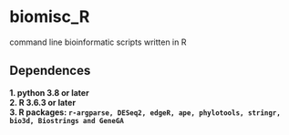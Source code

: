 # biomisc_R 
command line bioinformatic scripts written in R 
## Dependences
**1. python 3.8 or later**  
**2. R 3.6.3 or later**  
**3. R packages: `r-argparse, DESeq2, edgeR, ape, phylotools, stringr, bio3d, Biostrings and GeneGA`**
